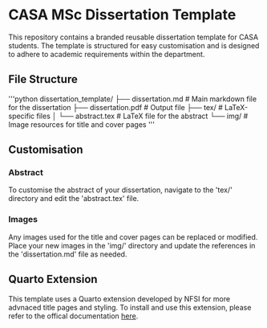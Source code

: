 # CASA MSc Dissertation Template

This repository contains a branded reusable dissertation template for CASA students. The template is structured for easy customisation and is designed to adhere to academic requirements within the department. 

## File Structure


'''python
dissertation_template/
├── dissertation.md        # Main markdown file for the dissertation
├── dissertation.pdf        # Output file
├── tex/                   # LaTeX-specific files
│   └── abstract.tex       # LaTeX file for the abstract
└── img/                   # Image resources for title and cover pages
'''




## Customisation

### Abstract

To customise the abstract of your dissertation, navigate to the 'tex/' directory and edit the 'abstract.tex' file.

### Images

Any images used for the title and cover pages can be replaced or modified. Place your new images in the 'img/' directory and update the references in the 'dissertation.md' file as needed. 



## Quarto Extension

This template uses a Quarto extension developed by NFSI for more advnaced title pages and styling. To install and use this extension, please refer to the offical documentation [here](https://nmfs-opensci.github.io/quarto_titlepages/).